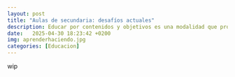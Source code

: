 ```yaml
---
layout: post
title: "Aulas de secundaria: desafíos actuales"
description: Educar por contenidos y objetivos es una modalidad que pronto quedará obsoleta.  
date:   2025-04-30 18:23:42 +0200
img: aprenderhaciendo.jpg
categories: [Educacion]
---
```


wip
